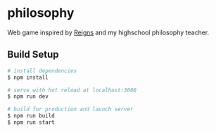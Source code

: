 # philosophy

Web game inspired by [Reigns](https://en.wikipedia.org/wiki/Reigns_(video_game)) and my highschool philosophy teacher.

## Build Setup

```bash
# install dependencies
$ npm install

# serve with hot reload at localhost:3000
$ npm run dev

# build for production and launch server
$ npm run build
$ npm run start